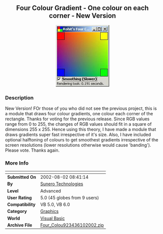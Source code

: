 ﻿<div align="center">

## Four Colour Gradient \- One colour on each corner \- New Version

<img src="PIC200261025247484.jpg">
</div>

### Description

New Version! FOr those of you who did not see the previous project, this is a module that draws four colour gradients, one colour each corner of the rectangle. Thanks for voting for the previous release. Since RGB values range from 0 to 255, the changes of RGB values should fit in a square of dimensions 255 x 255. Hence using this theory, I have made a module that draws gradients super fast irrespective of it's size. Also, I have included optional halftoning of colours to get smoothest gradients irrespective of the screen resolutions (lower resolutions otherwise would cause 'banding'). Please vote. Thanks again.
 
### More Info
 


<span>             |<span>
---                |---
**Submitted On**   |2002-08-02 08:41:14
**By**             |[Sunero Technologies](https://github.com/Planet-Source-Code/PSCIndex/blob/master/ByAuthor/sunero-technologies.md)
**Level**          |Advanced
**User Rating**    |5.0 (45 globes from 9 users)
**Compatibility**  |VB 5\.0, VB 6\.0
**Category**       |[Graphics](https://github.com/Planet-Source-Code/PSCIndex/blob/master/ByCategory/graphics__1-46.md)
**World**          |[Visual Basic](https://github.com/Planet-Source-Code/PSCIndex/blob/master/ByWorld/visual-basic.md)
**Archive File**   |[Four\_Colou923436102002\.zip](https://github.com/Planet-Source-Code/sunero-technologies-four-colour-gradient-one-colour-on-each-corner-new-version__1-35669/archive/master.zip)








